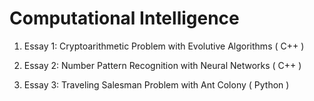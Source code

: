 # Computational Intelligence

1. Essay 1: Cryptoarithmetic Problem with Evolutive Algorithms ( C++ )

2. Essay 2: Number Pattern Recognition with Neural Networks ( C++ )

3. Essay 3: Traveling Salesman Problem with Ant Colony ( Python )

